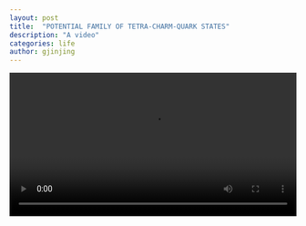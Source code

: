 ```yaml
---
layout: post
title:  "POTENTIAL FAMILY OF TETRA-CHARM-QUARK STATES"
description: "A video"
categories: life
author: gjinjing
---
```


<body>
  <video src="../video/video.mp4" controls width="100%">
    Your browser does not support the video tag.
  </video>
</body>

